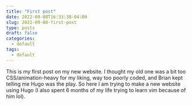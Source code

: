 ```yaml
---
title: "First post"
date: 2022-09-08T16:33:38-04:00
slug: 2022-09-08-first-post
type: posts
draft: false
categories:
  - default
tags:
  - default
---
```


This is my first post on my new website. I thought my old one was a bit too CSS/animation-heavy for my liking, way too poorly coded, and Brian kept telling me Hugo was the play. So here I am trying to make a new website using Hugo (I also spent 6 months of my life trying to learn vim because of him lol).